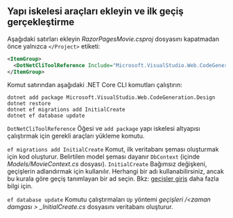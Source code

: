 <a name="cli"></a>

## <a name="add-scaffold-tooling-and-perform-initial-migration"></a>Yapı iskelesi araçları ekleyin ve ilk geçiş gerçekleştirme

Aşağıdaki satırları ekleyin *RazorPagesMovie.csproj* dosyasını kapatmadan önce yalnızca `</Project>` etiketi:

```xml
<ItemGroup>
  <DotNetCliToolReference Include="Microsoft.VisualStudio.Web.CodeGeneration.Tools" Version="2.1.0-preview1-final"/>
</ItemGroup>
```
  
Komut satırından aşağıdaki .NET Core CLI komutları çalıştırın:

```console
dotnet add package Microsoft.VisualStudio.Web.CodeGeneration.Design
dotnet restore
dotnet ef migrations add InitialCreate
dotnet ef database update
```

`DotNetCliToolReference` Öğesi ve `add package` yapı iskelesi altyapısı çalıştırmak için gerekli araçları yükleme komutu.

`ef migrations add InitialCreate` Komut, ilk veritabanı şeması oluşturmak için kod oluşturur. Belirtilen model şeması dayanır `DbContext` (içinde *Models/MovieContext.cs* dosyası). `InitialCreate` Bağımsız değişkeni, geçişlerin adlandırmak için kullanılır. Herhangi bir adı kullanabilirsiniz, ancak bu kurala göre geçiş tanımlayan bir ad seçin. Bkz: [geçişler giriş](xref:data/ef-mvc/migrations#introduction-to-migrations) daha fazla bilgi için.

`ef database update` Komutu çalıştırmaları `Up` yöntemi *geçişleri /\<zaman damgası > _InitialCreate.cs* dosyasını veritabanı oluşturur.
